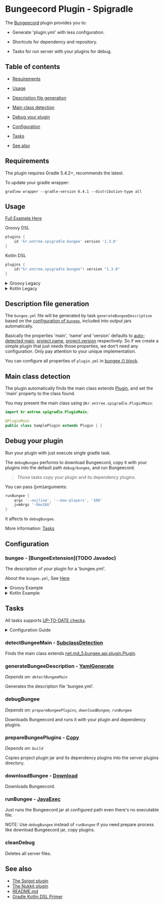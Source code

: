 # Bungeecord Plugin - Spigradle

[comment]: <> (!! Do not edit this file but 'docs/templates' or 'docs/root-templates', See [CONTRIBUTING.md] !!)

The [Bungeecord](https://www.spigotmc.org/wiki/about-bungeecord/) plugin provides you to:

- Generate 'plugin.yml' with less configuration.

- Shortcuts for dependency and repository.

- Tasks for run server with your plugins for debug.

## Table of contents

[comment]: <> (!! Do not edit this file but 'docs/templates' or 'docs/root-templates', See [CONTRIBUTING.md] !!)

- [Requirements](#requirements)

- [Usage](#usage)

- [Description file generation](#description-file-generation)

- [Main class detection](#main-class-detection)

- [Debug your plugin](#debug-your-plugin)

- [Configuration](#configuration)

- [Tasks](#tasks)

- [See also](#see-also)

## Requirements

[comment]: <> (!! Do not edit this file but 'docs/templates' or 'docs/root-templates', See [CONTRIBUTING.md] !!)

The plugin requires Gradle 5.4.2+, recommends the latest.

To update your gradle wrapper:

```
gradlew wrapper --gradle-version 6.4.1 --distribution-type all
```

## Usage

[comment]: <> (!! Do not edit this file but 'docs/templates' or 'docs/root-templates', See [CONTRIBUTING.md] !!)

[Full Example Here](https://github.com/EntryPointKR/SpigradleSample/tree/master/bungeecord)

Groovy DSL

```groovy
plugins {
    id 'kr.entree.spigradle.bungee' version '1.3.0'
}
```
Kotlin DSL

```kotlin
plugins {
    id("kr.entree.spigradle.bungee") version "1.3.0"
}
```

<details>
<summary>Groovy Legacy</summary>

```groovy
buildscript {
    repositories {
        jcenter()
    }
    dependencies {
        classpath 'kr.entree:spigradle:1.3.0'
    }
}

apply plugin: 'kr.entree.spigradle.bungee'
```

</details>

<details>
<summary>Kotlin Legacy</summary>

```groovy
buildscript {
    repositories {
        jcenter()
    }
    dependencies {
        classpath("kr.entree:spigradle:1.3.0")
    }
}

apply(plugin = "kr.entree.spigradle.bungee")
```

</details>

## Description file generation

[comment]: <> (!! Do not edit this file but 'docs/templates' or 'docs/root-templates', See [CONTRIBUTING.md] !!)

The `bungee.yml` file will be generated by task `generateBungeeDescription` based on the [configuration of `bungee`](#configuration), included into output jars automatically.

Basically the properties 'main', 'name' and 'version' defaults to [auto-detected main](#main-class-detection), [project.name](https://docs.gradle.org/current/javadoc/org/gradle/api/Project.html#getName--), [project.version](https://docs.gradle.org/current/javadoc/org/gradle/api/Project.html#getName--) respectively.  So if we create a simple plugin that just needs those properties, we don't need any configuration. Only pay attention to your unique implementation.

You can configure all properties of `plugin.yml` in [bungee {} block](#configuration).

## Main class detection

[comment]: <> (!! Do not edit this file but 'docs/templates' or 'docs/root-templates', See [CONTRIBUTING.md] !!)

The plugin automatically finds the main class extends [Plugin](https://ci.md-5.net/job/BungeeCord/ws/api/target/apidocs/net/md_5/bungee/api/plugin/Plugin.html), and set the 'main' property to the class found.

You may present the main class using `@kr.entree.spigradle.PluginMain`:

```java
import kr.entree.spigradle.PluginMain;

@PluginMain
public class SamplePlugin extends Plugin { }
```  

## Debug your plugin

[comment]: <> (!! Do not edit this file but 'docs/templates' or 'docs/root-templates', See [CONTRIBUTING.md] !!)

Run your plugin with just execute single gradle task.

The `debugBungee` performs to download Bungeecord, copy it with your plugins into the default path `debug/bungee`, and run Bungeecord.

> Those tasks copy your plugin and its dependency plugins.

You can pass (jvm)arguments:

```groovy
runBungee {
    args '--nojline', '--max-players', '100'
    jvmArgs '-Xmx16G'
}
```

It affects to `debugBungee`.

More information: [Tasks](#tasks)

## Configuration

[comment]: <> (!! Do not edit this file but 'docs/templates' or 'docs/root-templates', See [CONTRIBUTING.md] !!)

### bungee - [BungeeExtension](TODO Javadoc)

[comment]: <> (!! Do not edit this file but 'docs/templates' or 'docs/root-templates', See [CONTRIBUTING.md] !!)

The description of your plugin for a 'bungee.yml'.

About the `bungee.yml`, See [Here](https://www.spigotmc.org/wiki/create-your-first-bungeecord-plugin-proxy-spigotmc/#making-it-load)

<details>
<summary>Groovy Example</summary>

```groovy
bungee {
    description 'A Bungeecord plugin.'
    author 'Me'
    depends 'foo', 'bar'
    softDepends 'soft'
}
```

</details>

<details>
<summary>Kotlin Example</summary>

```kotlin
bungee {
    description = "A Bungeecord plugin."
    author = "Me"
    depends = listOf("SomePlugin")
    softDepends = listOf("SomeSoftPlugin")
}
```

Without [type-safe accessors](https://docs.gradle.org/current/userguide/kotlin_dsl.html#sec:kotlin_using_standard_api):

```kotlin
configure<BungeeExtension> {
    description = "A Bungeecord plugin."
}
```

</details>

## Tasks

[comment]: <> (!! Do not edit this file but 'docs/templates' or 'docs/root-templates', See [CONTRIBUTING.md] !!)

All tasks supports [UP-TO-DATE checks](https://docs.gradle.org/current/userguide/more_about_tasks.html#sec:up_to_date_checks).

<details>
<summary>Configuration Guide</summary>

Groovy:

```groovy
runBungee {
    jvmArgs('-Xmx8G')
}
```

Kotlin with type-safe accessors:

```kotlin
tasks {
    runBungee {
        jvmArgs("-Xmx8G")
    }
}
```

Kotlin without [type-safe accessors](https://docs.gradle.org/current/userguide/kotlin_dsl.html#sec:kotlin_using_standard_api):

```kotlin
tasks {
    named<JavaExec>("runBungee") {
        jvmArgs("-Xmx8G")
    }
}
```

Kotlin with property delegation

```kotlin
tasks {
    val runBungee by existing(JavaExec::clas) {
        jvmArgs("-Xmx8G")
    }
    // Do something with 'runBungee'
}
```

</details>

### detectBungeeMain - [SubclassDetection](TODO)

[comment]: <> (!! Do not edit this file but 'docs/templates' or 'docs/root-templates', See [CONTRIBUTING.md] !!)

Finds the main class extends [net.md_5.bungee.api.plugin.Plugin](https://ci.md-5.net/job/BungeeCord/ws/api/target/apidocs/net/md_5/bungee/api/plugin/Plugin.html).

### generateBungeeDescription - [YamlGenerate](TODO)

[comment]: <> (!! Do not edit this file but 'docs/templates' or 'docs/root-templates', See [CONTRIBUTING.md] !!)

*Depends on: `detectBungeeMain`*

Generates the description file 'bungee.yml'.

### debugBungee

[comment]: <> (!! Do not edit this file but 'docs/templates' or 'docs/root-templates', See [CONTRIBUTING.md] !!)

*Depends on: `prepareBungeePlugins`, `downloadBungee`, `runBungee`*

Downloads Bungeecord and runs it with your plugin and dependency plugins.

### prepareBungeePlugins - [Copy](https://docs.gradle.org/current/dsl/org.gradle.api.tasks.Copy.html)

[comment]: <> (!! Do not edit this file but 'docs/templates' or 'docs/root-templates', See [CONTRIBUTING.md] !!)

*Depends on: `build`*

Copies project plugin jar and its dependency plugins into the server plugins directory.

### downloadBungee - [Download](TODO)

[comment]: <> (!! Do not edit this file but 'docs/templates' or 'docs/root-templates', See [CONTRIBUTING.md] !!)

Downloads Bungeecord.

### runBungee - [JavaExec](https://docs.gradle.org/current/dsl/org.gradle.api.tasks.JavaExec.html)

[comment]: <> (!! Do not edit this file but 'docs/templates' or 'docs/root-templates', See [CONTRIBUTING.md] !!)

Just runs the Bungeecord jar at configured path even there's no executable file.

NOTE: Use `debugBungee` instead of `runBungee` if you need prepare process like download Bungeecord jar, copy plugins.

### cleanDebug

[comment]: <> (!! Do not edit this file but 'docs/templates' or 'docs/root-templates', See [CONTRIBUTING.md] !!)

Deletes all server files.

## See also

[comment]: <> (!! Do not edit this file but 'docs/templates' or 'docs/root-templates', See [CONTRIBUTING.md] !!)

- [The Spigot plugin](spigot_plugin.md)
- [The Nukkit plugin](nukkit_plugin.md)
- [README.md](../README.md)
- [Gradle Kotlin DSL Primer](https://docs.gradle.org/current/userguide/kotlin_dsl.html)
